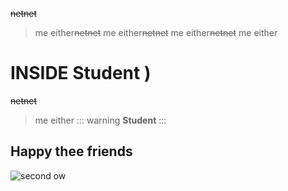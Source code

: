 ~~netnet~~
>me either~~netnet~~
>me either~~netnet~~
>me either~~netnet~~
>me either
# INSIDE Student )
~~netnet~~
>me either
::: warning
**Student**
:::
## Happy thee friends
![second ow](https://source.unsplash.com/random/1920x1080)